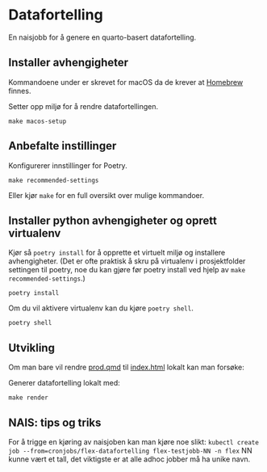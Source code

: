 # Datafortelling

En naisjobb for å genere en quarto-basert datafortelling.

## Installer avhengigheter

Kommandoene under er skrevet for macOS da de krever at [Homebrew](https://brew.sh/) finnes.

Setter opp miljø for å rendre datafortellingen.

```shell
make macos-setup
```

## Anbefalte instillinger

Konfigurerer innstillinger for Poetry.

```shell
make recommended-settings
```

Eller kjør `make` for en full oversikt over mulige kommandoer.

## Installer python avhengigheter og oprett virtualenv
Kjør så `poetry install` for å opprette et virtuelt miljø og installere avhengigheter. (Det er ofte praktisk å skru på virtualenv i prosjektfolder settingen til poetry, noe du kan gjøre før poetry install ved hjelp av `make recommended-settings`.)

```shell
poetry install
```
Om du vil aktivere virtualenv kan du kjøre `poetry shell`.
```shell
poetry shell
```


## Utvikling

Om man bare vil rendre [prod.qmd](index.qmd) til [index.html](index.html) lokalt kan man forsøke:

Generer datafortelling lokalt med:

```shell
make render
```

## NAIS: tips og triks

For å trigge en kjøring av naisjoben kan man kjøre noe slikt: `kubectl create job --from=cronjobs/flex-datafortelling flex-testjobb-NN -n flex` NN kunne vært et tall, det viktigste er at alle adhoc jobber må ha unike navn.
